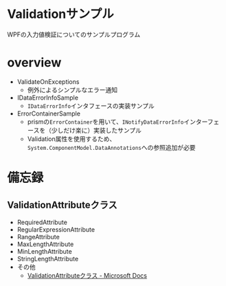 # Validationサンプル

WPFの入力値検証についてのサンプルプログラム

# overview

- ValidateOnExceptions
    - 例外によるシンプルなエラー通知
- IDataErrorInfoSample
    - `IDataErrorInfo`インタフェースの実装サンプル
- ErrorContainerSample
    - prismの`ErrorContainer`を用いて、`INotifyDataErrorInfo`インターフェースを（少しだけ楽に）実装したサンプル
    - Validation属性を使用するため、`System.ComponentModel.DataAnnotations`への参照追加が必要

# 備忘録

## ValidationAttributeクラス

- RequiredAttribute
- RegularExpressionAttribute
- RangeAttribute
- MaxLengthAttribute
- MinLengthAttribute
- StringLengthAttribute
- その他
    - [ValidationAttributeクラス - Microsoft Docs](https://docs.microsoft.com/ja-jp/dotnet/api/system.componentmodel.dataannotations.validationattribute?redirectedfrom=MSDN&view=netframework-4.8#inheritanceContinued)

